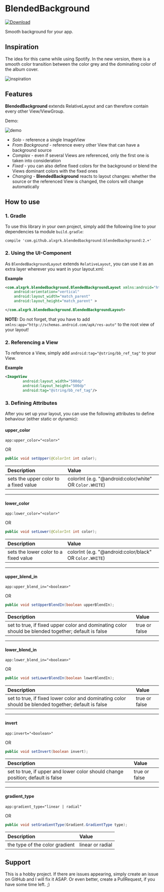 # BlendedBackground

[ ![Download](https://api.bintray.com/packages/alxgrk-ag/blended-background/com.github.alxgrk.blendedbackground/images/download.svg) ](https://bintray.com/alxgrk-ag/blended-background/com.github.alxgrk.blendedbackground/_latestVersion)

Smooth background for your app.

## Inspiration

The idea for this came while using Spotify.
In the new version, there is a smooth color transition between the color grey
and the dominating color of the album cover.

![inspiration](/preview/Screenshot_Spotify.png)

## Features

**BlendedBackground** extends RelativeLayout and can therefore contain every other View/ViewGroup.

Demo:

![demo](/preview/preview.gif)

- *Solo* \- reference a single ImageView
- *From Background* \- reference every other View that can have a background source
- *Complex* \- even if several Views are referenced, only the first one is taken into consideration
- *Fixed* \- you can also define fixed colors for the background or blend the Views dominant colors with the fixed ones
- *Changing* \- **BlendedBackground** reacts to layout changes: whether the source or the referenced View is changed, the colors will change automatically

## How to use

### 1. Gradle
To use this library in your own project, simply add the following line to your dependencies ta module `build.gradle`:

```
compile 'com.github.alxgrk.blendedbackground:blendedbackground:2.+'
```

### 2. Using the UI-Component
As `BlendedBackgroundLayout` extends `RelativeLayout`, you can use it as an extra layer wherever you want in your layout.xml:

**Example**
```xml
<com.alxgrk.blendedbackground.BlendedBackgroundLayout xmlns:android="http://schemas.android.com/apk/res/android"
    android:orientation="vertical"
    android:layout_width="match_parent"
    android:layout_height="match_parent" >

</com.alxgrk.blendedbackground.BlendedBackgroundLayout>
```

**NOTE:**
Do not forget, that you have to add `xmlns:app="http://schemas.android.com/apk/res-auto"` to the root view of your layout!

### 2. Referencing a View
To reference a View, simply add `android:tag="@string/bb_ref_tag"` to your View.

**Example**
```xml
<ImageView
        android:layout_width="500dp"
        android:layout_height="500dp"
        android:tag="@string/bb_ref_tag"/>
```

### 3. Defining Attributes
After you set up your layout, you can use the following attributes to define behaviour (either static or dynamic):

#### upper_color
```
app:upper_color="<color>"
```
OR
```java
public void setUpper(@ColorInt int color);
```

Description | Value
:--- | :---
sets the upper color to a fixed value | colorInt (e.g. "@android:color/white" OR `Color.WHITE`)

---
#### lower_color
```
app:lower_color="<color>"
```
OR
```java
public void setLower(@ColorInt int color);
```

Description | Value
:--- | :---
sets the lower color to a fixed value | colorInt (e.g. "@android:color/black" OR `Color.WHITE`)

---
#### upper_blend_in
```
app:upper_blend_in="<boolean>"
```
OR
```java
public void setUpperBlendIn(boolean upperBlendIn);
```

Description | Value
:--- | :---
set to true, if fixed upper color and dominating color should be blended together; default is false | true or false 

---
#### lower_blend_in
```
app:lower_blend_in="<boolean>"
```
OR
```java
public void setLowerBlendIn(boolean lowerBlendIn);
```

Description | Value
:--- | :---
set to true, if fixed lower color and dominating color should be blended together; default is false | true or false 

---
#### invert
```
app:invert="<boolean>"
```
OR
```java
public void setInvert(boolean invert);
```

Description | Value
:--- | :---
set to true, if upper and lower color should change position; default is false | true or false

---
#### gradient_type
```
app:gradient_type="linear | radial"
```
OR
```java
public void setGradientType(Gradient.GradientType type);
```

Description | Value
:--- | :---
the type of the color gradient | linear or radial

## Support

This is a hobby project. If there are issues appearing, simply create an issue on GitHub and I will fix it ASAP.
Or even better, create a PullRequest, if you have some time left. ;)